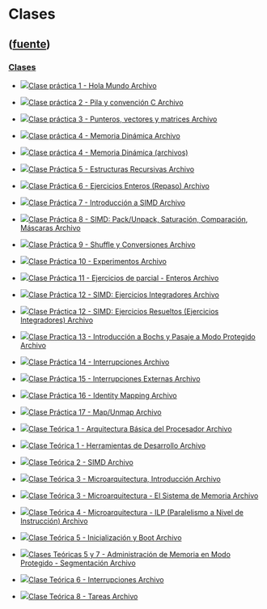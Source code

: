 # Clases
([fuente](https://campus.exactas.uba.ar/course/view.php?id=998&section=4))
---
### [Clases](https://campus.exactas.uba.ar/course/view.php?id=998&section=4)

  - [![ ](https://campus.exactas.uba.ar/theme/image.php/aardvark/core/1524752928/f/pdf-24)Clase práctica 1 - Hola Mundo Archivo](https://campus.exactas.uba.ar/mod/resource/view.php?id=60318)

  - [![ ](https://campus.exactas.uba.ar/theme/image.php/aardvark/core/1524752928/f/pdf-24)Clase práctica 2 - Pila y convención C Archivo](https://campus.exactas.uba.ar/mod/resource/view.php?id=60319)

  - [![ ](https://campus.exactas.uba.ar/theme/image.php/aardvark/core/1524752928/f/pdf-24)Clase práctica 3 - Punteros, vectores y matrices Archivo](https://campus.exactas.uba.ar/mod/resource/view.php?id=60321)

  - [![ ](https://campus.exactas.uba.ar/theme/image.php/aardvark/core/1524752928/f/pdf-24)Clase práctica 4 - Memoria Dinámica Archivo](https://campus.exactas.uba.ar/mod/resource/view.php?id=60314)

  - [![ ](https://campus.exactas.uba.ar/theme/image.php/aardvark/core/1524752928/f/archive-24)Clase práctica 4 - Memoria Dinámica (archivos)](https://campus.exactas.uba.ar/mod/resource/view.php?id=60320)

  - [![ ](https://campus.exactas.uba.ar/theme/image.php/aardvark/core/1524752928/f/pdf-24)Clase Práctica 5 - Estructuras Recursivas Archivo](https://campus.exactas.uba.ar/mod/resource/view.php?id=60393)

  - [![ ](https://campus.exactas.uba.ar/theme/image.php/aardvark/core/1524752928/f/pdf-24)Clase Práctica 6 - Ejercicios Enteros (Repaso) Archivo](https://campus.exactas.uba.ar/mod/resource/view.php?id=60394)

  - [![ ](https://campus.exactas.uba.ar/theme/image.php/aardvark/core/1524752928/f/pdf-24)Clase Práctica 7 - Introducción a SIMD Archivo](https://campus.exactas.uba.ar/mod/resource/view.php?id=60616)

  - [![ ](https://campus.exactas.uba.ar/theme/image.php/aardvark/core/1524752928/f/pdf-24)Clase Práctica 8 - SIMD: Pack/Unpack, Saturación, Comparación, Máscaras Archivo](https://campus.exactas.uba.ar/mod/resource/view.php?id=60726)

  - [![ ](https://campus.exactas.uba.ar/theme/image.php/aardvark/core/1524752928/f/pdf-24)Clase Práctica 9 - Shuffle y Conversiones Archivo](https://campus.exactas.uba.ar/mod/resource/view.php?id=60816)

  - [![ ](https://campus.exactas.uba.ar/theme/image.php/aardvark/core/1524752928/f/pdf-24)Clase Práctica 10 - Experimentos Archivo](https://campus.exactas.uba.ar/mod/resource/view.php?id=61282)

  - [![ ](https://campus.exactas.uba.ar/theme/image.php/aardvark/core/1524752928/f/archive-24)Clase Práctica 11 - Ejercicios de parcial - Enteros Archivo](https://campus.exactas.uba.ar/mod/resource/view.php?id=61281)

  - [![ ](https://campus.exactas.uba.ar/theme/image.php/aardvark/core/1524752928/f/pdf-24)Clase Práctica 12 - SIMD: Ejercicios Integradores Archivo](https://campus.exactas.uba.ar/mod/resource/view.php?id=61197)

  - [![ ](https://campus.exactas.uba.ar/theme/image.php/aardvark/core/1524752928/f/archive-24)Clase Práctica 12 - SIMD: Ejercicios Resueltos (Ejercicios Integradores) Archivo](https://campus.exactas.uba.ar/mod/resource/view.php?id=61198)

  - [![ ](https://campus.exactas.uba.ar/theme/image.php/aardvark/core/1524752928/f/pdf-24)Clase Practica 13 - Introducción a Bochs y Pasaje a Modo Protegido Archivo](https://campus.exactas.uba.ar/mod/resource/view.php?id=62464)

  - [![ ](https://campus.exactas.uba.ar/theme/image.php/aardvark/core/1524752928/f/pdf-24)Clase Práctica 14 - Interrupciones Archivo](https://campus.exactas.uba.ar/mod/resource/view.php?id=62714)

  - [![ ](https://campus.exactas.uba.ar/theme/image.php/aardvark/core/1524752928/f/pdf-24)Clase Práctica 15 - Interrupciones Externas Archivo](https://campus.exactas.uba.ar/mod/resource/view.php?id=62715)

  - [![ ](https://campus.exactas.uba.ar/theme/image.php/aardvark/core/1524752928/f/image-24)Clase Práctica 16 - Identity Mapping Archivo](https://campus.exactas.uba.ar/mod/resource/view.php?id=62924)

  - [![ ](https://campus.exactas.uba.ar/theme/image.php/aardvark/core/1524752928/f/pdf-24)Clase Práctica 17 - Map/Unmap Archivo](https://campus.exactas.uba.ar/mod/resource/view.php?id=62925)

  - [![ ](https://campus.exactas.uba.ar/theme/image.php/aardvark/core/1524752928/f/pdf-24)Clase Teórica 1 - Arquitectura Básica del Procesador Archivo](https://campus.exactas.uba.ar/mod/resource/view.php?id=60335)

  - [![ ](https://campus.exactas.uba.ar/theme/image.php/aardvark/core/1524752928/f/pdf-24)Clase Teórica 1 - Herramientas de Desarrollo Archivo](https://campus.exactas.uba.ar/mod/resource/view.php?id=60336)

  - [![ ](https://campus.exactas.uba.ar/theme/image.php/aardvark/core/1524752928/f/pdf-24)Clase Teórica 2 - SIMD Archivo](https://campus.exactas.uba.ar/mod/resource/view.php?id=61196)

  - [![ ](https://campus.exactas.uba.ar/theme/image.php/aardvark/core/1524752928/f/pdf-24)Clase Teórica 3 - Microarquitectura, Introducción Archivo](https://campus.exactas.uba.ar/mod/resource/view.php?id=60815)

  - [![ ](https://campus.exactas.uba.ar/theme/image.php/aardvark/core/1524752928/f/pdf-24)Clase Teórica 3 - Microarquitectura - El Sistema de Memoria Archivo](https://campus.exactas.uba.ar/mod/resource/view.php?id=61868)

  - [![ ](https://campus.exactas.uba.ar/theme/image.php/aardvark/core/1524752928/f/pdf-24)Clase Teórica 4 - Microarquitectura - ILP (Paralelismo a Nivel de Instrucción) Archivo](https://campus.exactas.uba.ar/mod/resource/view.php?id=61869)

  - [![ ](https://campus.exactas.uba.ar/theme/image.php/aardvark/core/1524752928/f/pdf-24)Clase Teórica 5 - Inicialización y Boot Archivo](https://campus.exactas.uba.ar/mod/resource/view.php?id=61870)

  - [![ ](https://campus.exactas.uba.ar/theme/image.php/aardvark/core/1524752928/f/pdf-24)Clases Teóricas 5 y 7 - Administración de Memoria en Modo Protegido - Segmentación Archivo](https://campus.exactas.uba.ar/mod/resource/view.php?id=61871)

  - [![ ](https://campus.exactas.uba.ar/theme/image.php/aardvark/core/1524752928/f/pdf-24)Clase Teórica 6 - Interrupciones Archivo](https://campus.exactas.uba.ar/mod/resource/view.php?id=62569)

  - [![ ](https://campus.exactas.uba.ar/theme/image.php/aardvark/core/1524752928/f/pdf-24)Clase Teórica 8 - Tareas Archivo](https://campus.exactas.uba.ar/mod/resource/view.php?id=63019)

